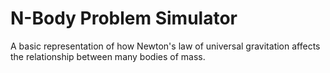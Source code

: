 # N-Body Problem Simulator
A basic representation of how Newton's law of universal gravitation affects the relationship between many bodies of mass.
